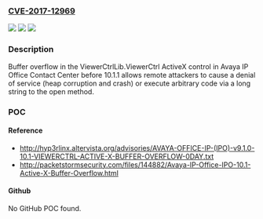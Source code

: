 ### [CVE-2017-12969](https://cve.mitre.org/cgi-bin/cvename.cgi?name=CVE-2017-12969)
![](https://img.shields.io/static/v1?label=Product&message=n%2Fa&color=blue)
![](https://img.shields.io/static/v1?label=Version&message=n%2Fa&color=blue)
![](https://img.shields.io/static/v1?label=Vulnerability&message=n%2Fa&color=brighgreen)

### Description

Buffer overflow in the ViewerCtrlLib.ViewerCtrl ActiveX control in Avaya IP Office Contact Center before 10.1.1 allows remote attackers to cause a denial of service (heap corruption and crash) or execute arbitrary code via a long string to the open method.

### POC

#### Reference
- http://hyp3rlinx.altervista.org/advisories/AVAYA-OFFICE-IP-(IPO)-v9.1.0-10.1-VIEWERCTRL-ACTIVE-X-BUFFER-OVERFLOW-0DAY.txt
- http://packetstormsecurity.com/files/144882/Avaya-IP-Office-IPO-10.1-Active-X-Buffer-Overflow.html

#### Github
No GitHub POC found.

